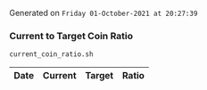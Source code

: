 Generated on `Friday 01-October-2021 at 20:27:39`

### Current to Target Coin Ratio
`current_coin_ratio.sh`

Date|Current|Target|Ratio
---|---|---|---
